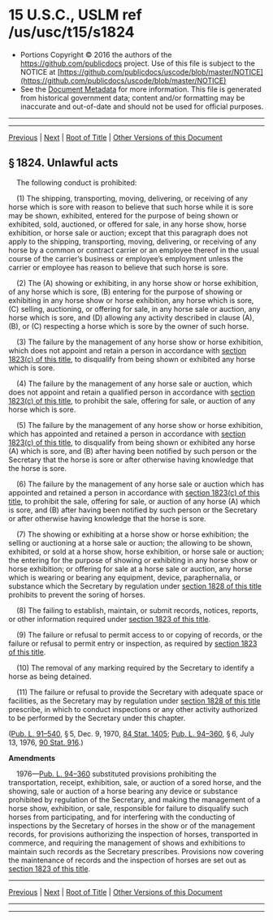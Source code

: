---
---

# 15 U.S.C., USLM ref /us/usc/t15/s1824

* Portions Copyright © 2016 the authors of the https://github.com/publicdocs project.
  Use of this file is subject to the NOTICE at [https://github.com/publicdocs/uscode/blob/master/NOTICE](https://github.com/publicdocs/uscode/blob/master/NOTICE)
* See the [Document Metadata](././../../../..//README.md) for more information.
  This file is generated from historical government data; content and/or formatting may be inaccurate and out-of-date and should not be used for official purposes.

----------
----------

[Previous](./../../../..//us/usc/t15/ch44/m__us_usc_t15_s1823.md) | [Next](./../../../..//us/usc/t15/ch44/m__us_usc_t15_s1824a.md) | [Root of Title](./../../../../) | [Other Versions of this Document](https://publicdocs.github.io/go/links?ns=uslm&ref=%2Fus%2Fusc%2Ft15%2Fs1824)

## § 1824. Unlawful acts

    The following conduct is prohibited:

    (1) The shipping, transporting, moving, delivering, or receiving of any horse which is sore with reason to believe that such horse while it is sore may be shown, exhibited, entered for the purpose of being shown or exhibited, sold, auctioned, or offered for sale, in any horse show, horse exhibition, or horse sale or auction; except that this paragraph does not apply to the shipping, transporting, moving, delivering, or receiving of any horse by a common or contract carrier or an employee thereof in the usual course of the carrier’s business or employee’s employment unless the carrier or employee has reason to believe that such horse is sore.

    (2) The (A) showing or exhibiting, in any horse show or horse exhibition, of any horse which is sore, (B) entering for the purpose of showing or exhibiting in any horse show or horse exhibition, any horse which is sore, (C) selling, auctioning, or offering for sale, in any horse sale or auction, any horse which is sore, and (D) allowing any activity described in clause (A), (B), or (C) respecting a horse which is sore by the owner of such horse.

    (3) The failure by the management of any horse show or horse exhibition, which does not appoint and retain a person in accordance with [section 1823(c) of this title][/us/usc/t15/s1823/c], to disqualify from being shown or exhibited any horse which is sore.

    (4) The failure by the management of any horse sale or auction, which does not appoint and retain a qualified person in accordance with [section 1823(c) of this title][/us/usc/t15/s1823/c], to prohibit the sale, offering for sale, or auction of any horse which is sore.

    (5) The failure by the management of any horse show or horse exhibition, which has appointed and retained a person in accordance with [section 1823(c) of this title][/us/usc/t15/s1823/c], to disqualify from being shown or exhibited any horse (A) which is sore, and (B) after having been notified by such person or the Secretary that the horse is sore or after otherwise having knowledge that the horse is sore.

    (6) The failure by the management of any horse sale or auction which has appointed and retained a person in accordance with [section 1823(c) of this title][/us/usc/t15/s1823/c], to prohibit the sale, offering for sale, or auction of any horse (A) which is sore, and (B) after having been notified by such person or the Secretary or after otherwise having knowledge that the horse is sore.

    (7) The showing or exhibiting at a horse show or horse exhibition; the selling or auctioning at a horse sale or auction; the allowing to be shown, exhibited, or sold at a horse show, horse exhibition, or horse sale or auction; the entering for the purpose of showing or exhibiting in any horse show or horse exhibition; or offering for sale at a horse sale or auction, any horse which is wearing or bearing any equipment, device, paraphernalia, or substance which the Secretary by regulation under [section 1828 of this title][/us/usc/t15/s1828] prohibits to prevent the soring of horses.

    (8) The failing to establish, maintain, or submit records, notices, reports, or other information required under [section 1823 of this title][/us/usc/t15/s1823].

    (9) The failure or refusal to permit access to or copying of records, or the failure or refusal to permit entry or inspection, as required by [section 1823 of this title][/us/usc/t15/s1823].

    (10) The removal of any marking required by the Secretary to identify a horse as being detained.

    (11) The failure or refusal to provide the Secretary with adequate space or facilities, as the Secretary may by regulation under [section 1828 of this title][/us/usc/t15/s1828] prescribe, in which to conduct inspections or any other activity authorized to be performed by the Secretary under this chapter.

([Pub. L. 91–540][/us/pl/91/540], § 5, Dec. 9, 1970, [84 Stat. 1405][/us/stat/84/1405]; [Pub. L. 94–360][/us/pl/94/360], § 6, July 13, 1976, [90 Stat. 916][/us/stat/90/916].)

 __Amendments__ 

    1976—[Pub. L. 94–360][/us/pl/94/360] substituted provisions prohibiting the transportation, receipt, exhibition, sale, or auction of a sored horse, and the showing, sale or auction of a horse bearing any device or substance prohibited by regulation of the Secretary, and making the management of a horse show, exhibition, or sale, responsible for failure to disqualify such horses from participating, and for interfering with the conducting of inspections by the Secretary of horses in the show or of the management records, for provisions authorizing the inspection of horses, transported in commerce, and requiring the management of shows and exhibitions to maintain such records as the Secretary prescribes. Provisions now covering the maintenance of records and the inspection of horses are set out as [section 1823 of this title][/us/usc/t15/s1823].

----------

[Previous](./../../../..//us/usc/t15/ch44/m__us_usc_t15_s1823.md) | [Next](./../../../..//us/usc/t15/ch44/m__us_usc_t15_s1824a.md) | [Root of Title](./../../../../) | [Other Versions of this Document](https://publicdocs.github.io/go/links?ns=uslm&ref=%2Fus%2Fusc%2Ft15%2Fs1824)

----------
----------

[/us/usc/t15/s1823/c]: https://publicdocs.github.io/go/links?ns=uslm&ref=%2Fus%2Fusc%2Ft15%2Fs1823%2Fc
[/us/usc/t15/s1823/c]: https://publicdocs.github.io/go/links?ns=uslm&ref=%2Fus%2Fusc%2Ft15%2Fs1823%2Fc
[/us/usc/t15/s1823/c]: https://publicdocs.github.io/go/links?ns=uslm&ref=%2Fus%2Fusc%2Ft15%2Fs1823%2Fc
[/us/usc/t15/s1823/c]: https://publicdocs.github.io/go/links?ns=uslm&ref=%2Fus%2Fusc%2Ft15%2Fs1823%2Fc
[/us/usc/t15/s1828]: https://publicdocs.github.io/go/links?ns=uslm&ref=%2Fus%2Fusc%2Ft15%2Fs1828
[/us/usc/t15/s1823]: https://publicdocs.github.io/go/links?ns=uslm&ref=%2Fus%2Fusc%2Ft15%2Fs1823
[/us/usc/t15/s1823]: https://publicdocs.github.io/go/links?ns=uslm&ref=%2Fus%2Fusc%2Ft15%2Fs1823
[/us/usc/t15/s1828]: https://publicdocs.github.io/go/links?ns=uslm&ref=%2Fus%2Fusc%2Ft15%2Fs1828
[/us/pl/91/540]: https://publicdocs.github.io/go/links?ns=uslm&ref=%2Fus%2Fpl%2F91%2F540
[/us/stat/84/1405]: https://publicdocs.github.io/go/links?ns=uslm&ref=%2Fus%2Fstat%2F84%2F1405
[/us/pl/94/360]: https://publicdocs.github.io/go/links?ns=uslm&ref=%2Fus%2Fpl%2F94%2F360
[/us/stat/90/916]: https://publicdocs.github.io/go/links?ns=uslm&ref=%2Fus%2Fstat%2F90%2F916
[/us/pl/94/360]: https://publicdocs.github.io/go/links?ns=uslm&ref=%2Fus%2Fpl%2F94%2F360
[/us/usc/t15/s1823]: https://publicdocs.github.io/go/links?ns=uslm&ref=%2Fus%2Fusc%2Ft15%2Fs1823


